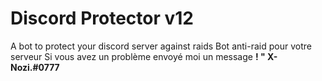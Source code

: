 # Discord Protector v12
A bot to protect your discord server against raids
Bot anti-raid pour votre serveur
Si vous avez un problème envoyé moi un message 
**! " X-Nozi.#0777**
